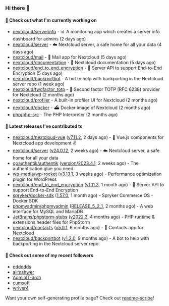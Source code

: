 ### Hi there 👋

#### 👷 Check out what I'm currently working on

- [nextcloud/serverinfo](https://github.com/nextcloud/serverinfo) - 📊 A monitoring app which creates a server info dashboard for admins (2 days ago)
- [nextcloud/server](https://github.com/nextcloud/server) - ☁️ Nextcloud server, a safe home for all your data (4 days ago)
- [nextcloud/mail](https://github.com/nextcloud/mail) - 💌 Mail app for Nextcloud (5 days ago)
- [nextcloud/documentation](https://github.com/nextcloud/documentation) - 📘 Nextcloud documentation (5 days ago)
- [nextcloud/end_to_end_encryption](https://github.com/nextcloud/end_to_end_encryption) - :closed_lock_with_key: Server API to support End-to-End Encryption (5 days ago)
- [nextcloud/backportbot](https://github.com/nextcloud/backportbot) - A bot to help with backporting in the Nextcloud server repo (1 week ago)
- [nextcloud/twofactor_totp](https://github.com/nextcloud/twofactor_totp) - 🔑 Second factor TOTP (RFC 6238) provider for Nextcloud (2 months ago)
- [nextcloud/profiler](https://github.com/nextcloud/profiler) - A built-in profiler UI for Nextcloud (2 months ago)
- [nextcloud/docker](https://github.com/nextcloud/docker) - ⛴ Docker image of Nextcloud (2 months ago)
- [php/php-src](https://github.com/php/php-src) - The PHP Interpreter (2 months ago)

#### 🔭 Latest releases I've contributed to

- [nextcloud/nextcloud-vue](https://github.com/nextcloud/nextcloud-vue) ([v7.11.2](https://github.com/nextcloud/nextcloud-vue/releases/tag/v7.11.2), 2 days ago) - 🍱 Vue.js components for Nextcloud app development  ✌
- [nextcloud/server](https://github.com/nextcloud/server) ([v24.0.12](https://github.com/nextcloud/server/releases/tag/v24.0.12), 2 weeks ago) - ☁️ Nextcloud server, a safe home for all your data
- [goauthentik/authentik](https://github.com/goauthentik/authentik) ([version/2023.4.1](https://github.com/goauthentik/authentik/releases/tag/version/2023.4.1), 2 weeks ago) - The authentication glue you need.
- [wp-media/wp-rocket](https://github.com/wp-media/wp-rocket) ([v3.13.1](https://github.com/wp-media/wp-rocket/releases/tag/v3.13.1), 3 weeks ago) - Performance optimization plugin for WordPress
- [nextcloud/end_to_end_encryption](https://github.com/nextcloud/end_to_end_encryption) ([v1.11.3](https://github.com/nextcloud/end_to_end_encryption/releases/tag/v1.11.3), 1 month ago) - :closed_lock_with_key: Server API to support End-to-End Encryption
- [spryker/docker-sdk](https://github.com/spryker/docker-sdk) ([1.57.0](https://github.com/spryker/docker-sdk/releases/tag/1.57.0), 1 month ago) - Spryker Commerce OS - Docker SDK
- [phpmyadmin/phpmyadmin](https://github.com/phpmyadmin/phpmyadmin) ([RELEASE_5_2_1](https://github.com/phpmyadmin/phpmyadmin/releases/tag/RELEASE_5_2_1), 2 months ago) - A web interface for MySQL and MariaDB
- [JetBrains/phpstorm-stubs](https://github.com/JetBrains/phpstorm-stubs) ([v2022.3](https://github.com/JetBrains/phpstorm-stubs/releases/tag/v2022.3), 4 months ago) - PHP runtime &amp; extensions header files for PhpStorm
- [nextcloud/contacts](https://github.com/nextcloud/contacts) ([v5.0.1](https://github.com/nextcloud/contacts/releases/tag/v5.0.1), 6 months ago) - 📇 Contacts app for Nextcloud
- [nextcloud/backportbot](https://github.com/nextcloud/backportbot) ([v1.2.0](https://github.com/nextcloud/backportbot/releases/tag/v1.2.0), 9 months ago) - A bot to help with backporting in the Nextcloud server repo

#### 👯 Check out some of my recent followers

- [eddodds](https://github.com/eddodds)
- [alimahwer](https://github.com/alimahwer)
- [AdminIT-arch](https://github.com/AdminIT-arch)
- [cumsoft](https://github.com/cumsoft)
- [wriver4](https://github.com/wriver4)

Want your own self-generating profile page? Check out [readme-scribe](https://github.com/muesli/readme-scribe)!
